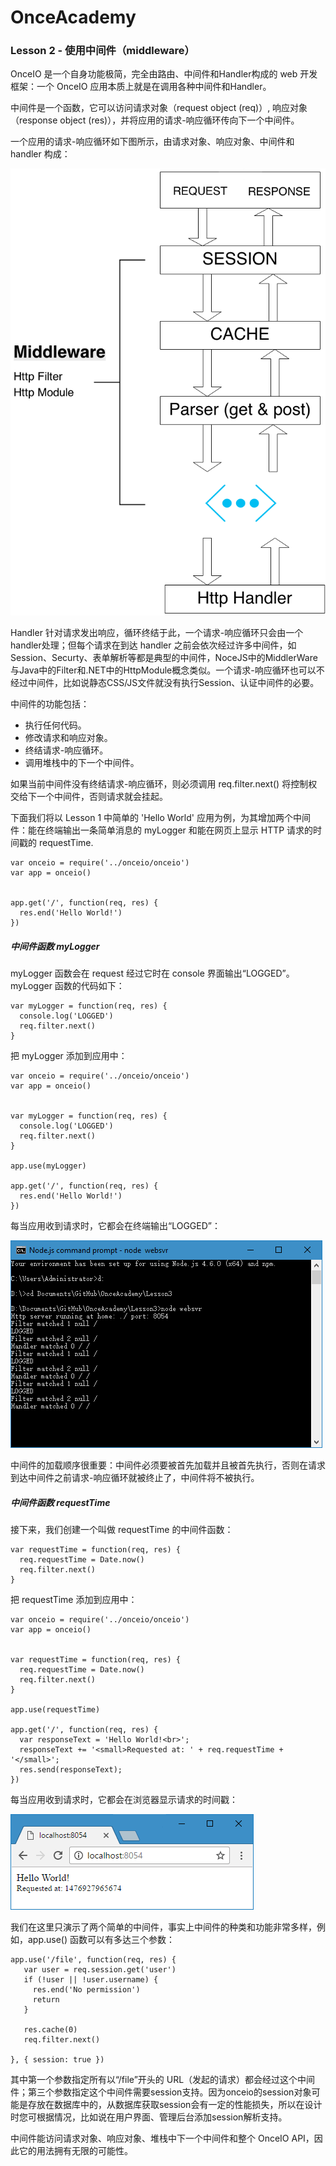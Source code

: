 # OnceAcademy
### Lesson 2 - 使用中间件（middleware）

OnceIO 是一个自身功能极简，完全由路由、中间件和Handler构成的 web 开发框架：一个 OnceIO 应用本质上就是在调用各种中间件和Handler。  
  
中间件是一个函数，它可以访问请求对象（request object (req)）, 响应对象（response object (res)），并将应用的请求-响应循环传向下一个中间件。
  
一个应用的请求-响应循环如下图所示，由请求对象、响应对象、中间件和 handler 构成：  
  
![请求-响应循环][1]  

Handler 针对请求发出响应，循环终结于此，一个请求-响应循环只会由一个 handler处理；但每个请求在到达 handler 之前会依次经过许多中间件，如Session、Securty、表单解析等都是典型的中间件，NoceJS中的MiddlerWare与Java中的Filter和.NET中的HttpModule概念类似。一个请求-响应循环也可以不经过中间件，比如说静态CSS/JS文件就没有执行Session、认证中间件的必要。
  
中间件的功能包括：  
  
* 执行任何代码。  
* 修改请求和响应对象。  
* 终结请求-响应循环。
* 调用堆栈中的下一个中间件。  

如果当前中间件没有终结请求-响应循环，则必须调用 req.filter.next() 将控制权交给下一个中间件，否则请求就会挂起。  
  
下面我们将以 Lesson 1 中简单的 'Hello World' 应用为例，为其增加两个中间件：能在终端输出一条简单消息的 myLogger 和能在网页上显示 HTTP 请求的时间戳的 requestTime.  

    var onceio = require('../onceio/onceio')
    var app = onceio()


    app.get('/', function(req, res) {
      res.end('Hello World!')
    })

##### 中间件函数 myLogger  

myLogger 函数会在 request 经过它时在 console 界面输出“LOGGED”。myLogger 函数的代码如下：  

    var myLogger = function(req, res) {
      console.log('LOGGED')
      req.filter.next()
    }  

把 myLogger 添加到应用中：  
    
    var onceio = require('../onceio/onceio')
    var app = onceio()


    var myLogger = function(req, res) {
      console.log('LOGGED')
      req.filter.next()
    }

    app.use(myLogger)

    app.get('/', function(req, res) {
      res.end('Hello World!')
    })  

每当应用收到请求时，它都会在终端输出“LOGGED”：  

![myLogger console效果][2]    

中间件的加载顺序很重要：中间件必须要被首先加载并且被首先执行，否则在请求到达中间件之前请求-响应循环就被终止了，中间件将不被执行。  

##### 中间件函数 requestTime
接下来，我们创建一个叫做 requestTime 的中间件函数：  

    var requestTime = function(req, res) {
      req.requestTime = Date.now()
      req.filter.next()
    }  

把 requestTime 添加到应用中：  
    
    var onceio = require('../onceio/onceio')
    var app = onceio()


    var requestTime = function(req, res) {
      req.requestTime = Date.now()
      req.filter.next()
    }

    app.use(requestTime)

    app.get('/', function(req, res) {
      var responseText = 'Hello World!<br>';
      responseText += '<small>Requested at: ' + req.requestTime + '</small>';
      res.send(responseText);
    })  

每当应用收到请求时，它都会在浏览器显示请求的时间戳：  
  
![requestTime 浏览器效果][3]  
  
我们在这里只演示了两个简单的中间件，事实上中间件的种类和功能非常多样，例如，app.use() 函数可以有多达三个参数：  

    app.use('/file', function(req, res) {
       var user = req.session.get('user')
       if (!user || !user.username) {
         res.end('No permission')
         return
       }

       res.cache(0)
       req.filter.next()

    }, { session: true })

其中第一个参数指定所有以“/file”开头的 URL（发起的请求）都会经过这个中间件；第三个参数指定这个中间件需要session支持。因为onceio的session对象可能是存放在数据库中的，从数据库获取session会有一定的性能损失，所以在设计时您可根据情况，比如说在用户界面、管理后台添加session解析支持。 

中间件能访问请求对象、响应对象、堆栈中下一个中间件和整个 OnceIO API，因此它的用法拥有无限的可能性。 








  [1]: https://raw.githubusercontent.com/OnceDoc/images/gh-pages/OnceAcademy/Lesson2/request_response_circle.png
  [2]: https://raw.githubusercontent.com/OnceDoc/images/gh-pages/OnceAcademy/Lesson2/myLogger_console.png
  [3]: https://raw.githubusercontent.com/OnceDoc/images/gh-pages/OnceAcademy/Lesson2/requestTime_browser.png
